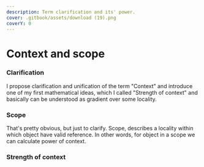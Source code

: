 ```yaml
---
description: Term clarification and its' power.
cover: .gitbook/assets/download (19).png
coverY: 0
---
```


# Context and scope

### Clarification

I propose clarification and unification of the term "Context" and introduce one of my first mathematical ideas, which I called "Strength of context" and basically can be understood as gradient over some locality.

### Scope

That's pretty obvious, but just to clarify. Scope, describes a locality within which object have valid reference. In other words, for object in a scope we can calculate power of context.

### Strength of context
